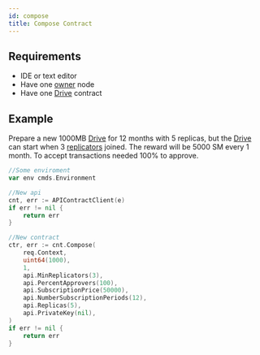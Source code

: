 ```yaml
---
id: compose
title: Compose Contract
---
```


## Requirements

- IDE or text editor
- Have one [owner](../../roles/owner.md) node
- Have one [Drive](../../built_in_features/drive/overview.md) contract

## Example

Prepare a new 1000MB [Drive](../../built_in_features/drive/overview.md) for 12 months with 5 replicas, but the [Drive](../../built_in_features/drive/overview.md) can start when 3 [replicators](../../roles/replicator.md) joined. The reward will be 5000 SM every 1 month. To accept transactions needed 100% to approve.

```go
//Some enviroment
var env cmds.Environment

//New api
cnt, err := APIContractClient(e)
if err != nil {
	return err
}

//New contract
ctr, err := cnt.Compose(
	req.Context,
	uint64(1000),
	1,
	api.MinReplicators(3),
	api.PercentApprovers(100),
	api.SubscriptionPrice(50000),
	api.NumberSubscriptionPeriods(12),
	api.Replicas(5),
	api.PrivateKey(nil),
)
if err != nil {
	return err
}
```
